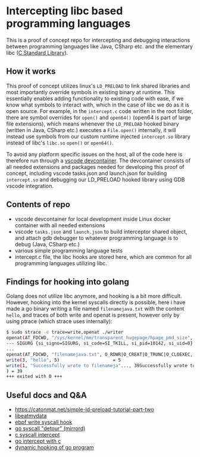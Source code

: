 # Intercepting libc based programming languages

This is a proof of concept repo for intercepting and debugging interactions between programming languages like Java, CSharp etc. and the elementary libc ([C Standard Library](https://en.wikipedia.org/wiki/C_standard_library)).

## How it works
This proof of concept utilizes linux's `LD_PRELOAD` to link shared libraries and most importantly override symbols in existing binary at runtime. This essentially enables adding functionality to existing code with ease, if we know what symbols to interact with, which in the case of libc we do as it is open source.
For example, in the `intercept.c` code written in the root folder, there are symbol overrides for `open()` and `open64()` (open64 is part of large file extensions), which means whenever the `LD_PRELOAD` hooked binary (written in Java, CSharp etc.) executes a `File.open()` internally, it will instead use symbols from our custom runtime injected `intercept.so` library instead of libc's `libc.so` `open()` or `open64()`.

To avoid any platform specific issues on the host, all of the code here is therefore run through a [vscode devcontainer](https://code.visualstudio.com/docs/devcontainers/containers). The devcontainer consists of all needed extensions and packages needed for developing this proof of concept, including vscode tasks.json and launch.json for building `intercept.so` and debugging our LD_PRELOAD hooked library using GDB vscode integration.

## Contents of repo
 - vscode devcontainer for local development inside Linux docker container with all needed extensions
 - vscode `tasks.json` and `launch.json` to build interceptor shared object, and attach gdb debugger to whatever programming language is to debug (Java, CSharp etc.)
 - various simple programming language tests
 - intercept.c file, the libc hooks are stored here, which are common for all programming languages utilizing libc.


## Findings for hooking into golang
Golang does not utilize libc anymore, and hooking is a bit more difficult. 
However, hooking into the kernel syscalls directly is possible, here i have made a go binary writing a file named `filenamejava.txt` with the content `hello`, 
and traces of both write and openat is present, however only by using ptrace (which strace uses internally):
```bash
$ sudo strace -e trace=write,openat ./writer 
openat(AT_FDCWD, "/sys/kernel/mm/transparent_hugepage/hpage_pmd_size", O_RDONLY) = 3
--- SIGURG {si_signo=SIGURG, si_code=SI_TKILL, si_pid=10142, si_uid=0} ---
...
openat(AT_FDCWD, "filenamejava.txt", O_RDWR|O_CREAT|O_TRUNC|O_CLOEXEC, 0666) = 3
write(3, "hello", 5)                    = 5 
write(1, "Successfully wrote to filenameja"..., 39Successfully wrote to filenamejava.txt
) = 39
+++ exited with 0 +++

```

## Useful docs and Q&A
 - https://catonmat.net/simple-ld-preload-tutorial-part-two
 - [libeatmydata](https://github.com/stewartsmith/libeatmydata)
 - [ebpf write syscall hook](https://github.com/vishen/bpf-writesnoop/tree/master)
 - [go syscall "detour" (mirrord)](https://github.com/metalbear-co/mirrord/blob/main/mirrord/layer/src/go/linux_x64.rs)
 - [c syscall intercept](https://github.com/pmem/syscall_intercept)
 - [go intercept with c](https://notes.eatonphil.com/2023-10-01-intercepting-and-modifying-linux-system-calls-with-ptrace.html)
 - [dynamic hooking of go program](https://blog.quarkslab.com/lets-go-into-the-rabbit-hole-part-1-the-challenges-of-dynamically-hooking-golang-program.html)
